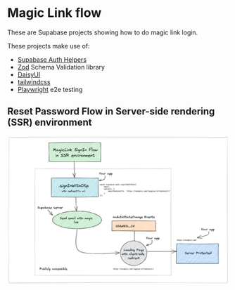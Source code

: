 # Magic Link flow

These are Supabase projects showing how to do magic link login.

These projects make use of:

- [Supabase Auth Helpers](https://supabase.com/docs/guides/auth/auth-helpers)
- [Zod](https://zod.dev/) Schema Validation library
- [DaisyUI](https://daisyui.com/)
- [tailwindcss](https://tailwindcss.com/)
- [Playwright](https://playwright.dev/) e2e testing

## Reset Password Flow in Server-side rendering (SSR) environment
![Magic Link Otp SignIn Flow](Magic_Link_Otp_SignIn_Flow_SSR.excalidraw.png)
